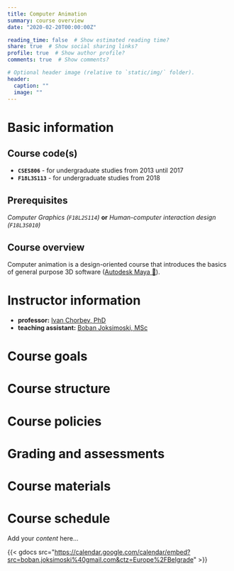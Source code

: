 ```yaml
---
title: Computer Animation
summary: course overview
date: "2020-02-20T00:00:00Z"

reading_time: false  # Show estimated reading time?
share: true  # Show social sharing links?
profile: true  # Show author profile?
comments: true  # Show comments?

# Optional header image (relative to `static/img/` folder).
header:
  caption: ""
  image: ""
---
```


# Basic information

## Course code(s)
- **`CSES806`** - for undergraduate studies from 2013 until 2017
- **`F18L3S113`** - for undergraduate studies from 2018

## Prerequisites
*Computer Graphics (`F18L2S114`)* **or** *Human-computer interaction design (`F18L3S010`)*

## Course overview
  Computer animation is a design-oriented course that introduces the basics of general purpose 3D software ([Autodesk Maya 🔗](https://www.autodesk.com/products/maya/overview)).

# Instructor information
- **professor:** [Ivan Chorbev, PhD](https://finki.ukim.mk/en/staff/ivan-chorbev)
- **teaching assistant:** [Boban Joksimoski, MSc](https://finki.ukim.mk/en/staff/boban-joksimoski)

# Course goals

# Course structure

# Course policies

# Grading and assessments

# Course materials

# Course schedule
Add your *content* here...

{{< gdocs src="https://calendar.google.com/calendar/embed?src=boban.joksimoski%40gmail.com&ctz=Europe%2FBelgrade" >}}